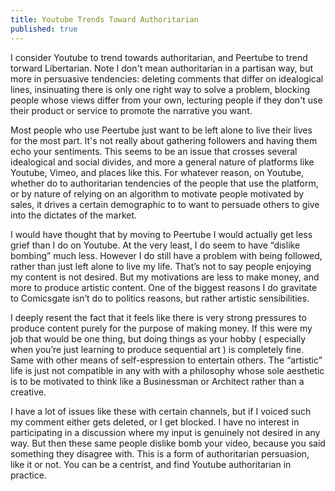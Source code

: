 ```yaml
---
title: Youtube Trends Toward Authoritarian
published: true
---
```

I consider Youtube to trend towards authoritarian, and Peertube to trend torward Libertarian. Note I don't mean authoritarian in a partisan way, but more in persuasive tendencies: deleting comments that differ on idealogical lines, insinuating there is only one right way to solve a problem, blocking people whose views differ from your own, lecturing people if they don't use their product or service to promote the narrative you want.

Most people who use Peertube just want to be left alone to live their lives for the most part. It's not really about gathering followers and having them echo your sentiments. This seems to be an issue that crosses several idealogical and social divides, and more a general nature of platforms like Youtube, Vimeo, and places like this. For whatever reason, on Youtube, whether do to authoritarian tendencies of the people that use the platform, or by nature of relying on an algorithm to motivate people motivated by sales, it drives a certain demographic to to want to persuade others to give into the dictates of the market.

I would have thought that by moving to Peertube I would actually get less grief than I do on Youtube. At the very least, I do seem to have “dislike bombing” much less. However I do still have a problem with being followed, rather than just left alone to live my life. That’s not to say people enjoying my content is not desired. But my motivations are less to make money, and more to produce artistic content. One of the biggest reasons I do gravitate to Comicsgate isn’t do to politics reasons, but rather artistic sensibilities.

I deeply resent the fact that it feels like there is very strong pressures to produce content purely for the purpose of making money. If this were my job that would be one thing, but doing things as your hobby ( especially when you’re just learning to produce sequential art ) is completely fine. Same with other means of self-espression to entertain others. The “artistic” life is just not compatible in any with with a philosophy whose sole aesthetic is to be motivated to think like a Businessman or Architect rather than a creative.

I have a lot of issues like these with certain channels, but if I voiced such my comment either gets deleted, or I get blocked. I have no interest in participating in a discussion where my input is genuinely not desired in any way. But then these same people dislike bomb your video, because you said something they disagree with. This is a form of authoritarian persuasion, like it or not. You can be a centrist, and find Youtube authoritarian in practice.
